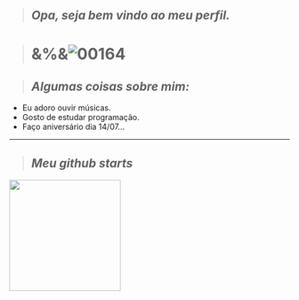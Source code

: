 > ## ***Opa, seja bem vindo ao meu perfil.***

> # &%&![00164](https://user-images.githubusercontent.com/110054625/194781268-9250dbc7-88d2-4a49-8702-926b33635def.png)


> ## ***Algumas coisas sobre mim:***
 
- Eu adoro ouvir músicas.
- Gosto de estudar programação.
- Faço aniversário dia 14/07...
 
 <hr>
 
 > ## ***Meu github starts***


  <a href="https://github.com/TlkW">
  <img height="200em" src="https://github-readme-stats.vercel.app/api?username=TlkW&show_icons=true&theme=dark&include_all_commits=true&count_private=true"/>
</div>
</div>
   
